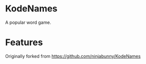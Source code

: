 

# KodeNames
A popular word game.

# Features
Originally forked from https://github.com/ninjabunny/KodeNames
